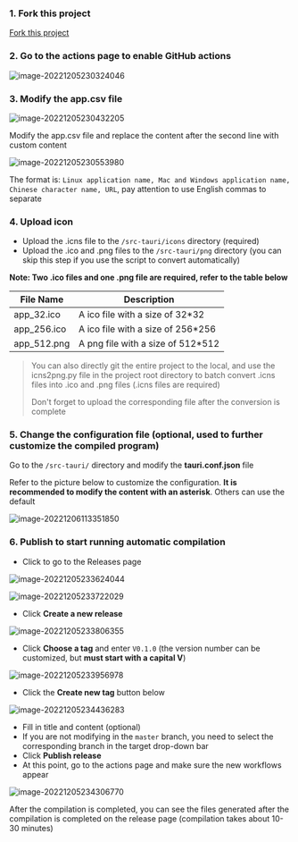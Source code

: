 ### 1. Fork this project

[Fork this project](https://github.com/tw93/Pake/fork)

### 2. Go to the actions page to enable GitHub actions

![image-20221205230324046](https://gw.alipayobjects.com/zos/k/pake/assets/image-20221205230324046.png)

### 3. Modify the app.csv file

![image-20221205230432205](https://gw.alipayobjects.com/zos/k/pake/assets/image-20221205230432205.png)

Modify the app.csv file and replace the content after the second line with custom content

![image-20221205230553980](https://gw.alipayobjects.com/zos/k/pake/assets/image-20221205230553980.png)

The format is: `Linux application name, Mac and Windows application name, Chinese character name, URL`, pay attention to use English commas to separate

### 4. Upload icon

- Upload the .icns file to the `/src-tauri/icons` directory (required)
- Upload the .ico and .png files to the `/src-tauri/png` directory (you can skip this step if you use the script to convert automatically)

**Note: Two .ico files and one .png file are required, refer to the table below**

| File Name   | Description                        |
| ----------- | ---------------------------------- |
| app_32.ico  | A ico file with a size of 32\*32   |
| app_256.ico | A ico file with a size of 256\*256 |
| app_512.png | A png file with a size of 512\*512 |

> You can also directly git the entire project to the local, and use the icns2png.py file in the project root directory to batch convert .icns files into .ico and .png files (.icns files are required)
>
> Don't forget to upload the corresponding file after the conversion is complete

### 5. Change the configuration file (optional, used to further customize the compiled program)

Go to the `/src-tauri/` directory and modify the **tauri.conf.json** file

Refer to the picture below to customize the configuration. **It is recommended to modify the content with an asterisk**. Others can use the default

![image-20221206113351850](https://gw.alipayobjects.com/zos/k/pake/assets/image-20221206113351850.png)

### 6. Publish to start running automatic compilation

- Click to go to the Releases page

![image-20221205233624044](https://gw.alipayobjects.com/zos/k/pake/assets/image-20221205233624044.png)

![image-20221205233722029](https://gw.alipayobjects.com/zos/k/pake/assets/image-20221205233722029.png)

- Click **Create a new release**

![image-20221205233806355](https://gw.alipayobjects.com/zos/k/pake/assets/image-20221205233806355.png)

- Click **Choose a tag** and enter `V0.1.0` (the version number can be customized, but **must start with a capital V**)

![image-20221205233956978](https://gw.alipayobjects.com/zos/k/pake/assets/image-20221205233956978.png)

- Click the **Create new tag** button below

![image-20221205234436283](https://gw.alipayobjects.com/zos/k/pake/assets/image-20221205234436283.png)

- Fill in title and content (optional)
- If you are not modifying in the `master` branch, you need to select the corresponding branch in the target drop-down bar
- Click **Publish release**
- At this point, go to the actions page and make sure the new workflows appear

![image-20221205234306770](https://gw.alipayobjects.com/zos/k/pake/assets/image-20221205234306770.png)

After the compilation is completed, you can see the files generated after the compilation is completed on the release page (compilation takes about 10-30 minutes)
